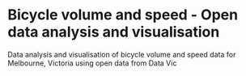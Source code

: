 # Bicycle volume and speed - Open data analysis and visualisation
Data analysis and visualisation of bicycle volume and speed data for Melbourne, Victoria using open data from Data Vic
